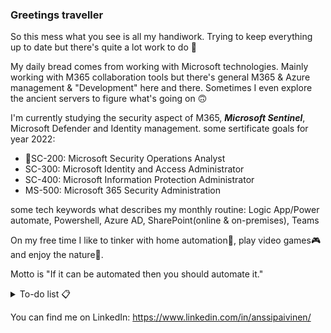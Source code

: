 ### Greetings traveller

So this mess what you see is all my handiwork. Trying to keep everything up to date but there's quite a lot work to do 🤔

My daily bread comes from working with Microsoft technologies. Mainly working with M365 collaboration tools but there's general M365 & Azure management & "Development" here and there. Sometimes I even explore the ancient servers to figure what's going on 🙃

I'm currently studying the security aspect of M365, ***Microsoft Sentinel***, Microsoft Defender and Identity management.
some sertificate goals for year 2022:
* 📌SC-200: Microsoft Security Operations Analyst
* SC-300: Microsoft Identity and Access Administrator
* SC-400: Microsoft Information Protection Administrator
* MS-500: Microsoft 365 Security Administration

some tech keywords what describes my monthly routine: Logic App/Power automate, Powershell, Azure AD, SharePoint(online & on-premises), Teams

On my free time I like to tinker with home automation🤖, play video games🎮 and enjoy the nature🍃. 

Motto is "If it can be automated then you should automate it."


<details>
  <summary>To-do list 📋</summary>
  <ul>
    <li>Backup Home Assistant customizations to a repository</li>
    <li>Sort out powershell scripts to a repository</li>
    <li>Start and maintain microsoft sentinel repository</li>
    <li>Improve this this readme.</li>
  </ul>
</details>



You can find me on LinkedIn: https://www.linkedin.com/in/anssipaivinen/
